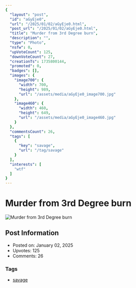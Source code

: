 ```yaml
---
{
  "layout": "post",
  "id": "aGyEje0",
  "url": "/2025/01/02/aGyEje0.html",
  "post_url": "/2025/01/02/aGyEje0.html",
  "title": "Murder from 3rd Degree burn",
  "description": "",
  "type": "Photo",
  "nsfw": 0,
  "upVoteCount": 125,
  "downVoteCount": 27,
  "creationTs": 1735800144,
  "promoted": 0,
  "badges": [],
  "images": {
    "image700": {
      "width": 700,
      "height": 989,
      "url": "/assets/media/aGyEje0_image700.jpg"
    },
    "image460": {
      "width": 460,
      "height": 649,
      "url": "/assets/media/aGyEje0_image460.jpg"
    }
  },
  "commentsCount": 26,
  "tags": [
    {
      "key": "savage",
      "url": "/tag/savage"
    }
  ],
  "interests": [
    "wtf"
  ]
}
---
```


# Murder from 3rd Degree burn

![Murder from 3rd Degree burn](/assets/media/aGyEje0_image700.jpg)

## Post Information

- Posted on: January 02, 2025
- Upvotes: 125
- Comments: 26

### Tags

- [savage](/tag/savage)
